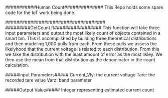 ###########Human Count##############
This Repo holds some spare code for the IoT work being done. 

####################################
#########GetCount.R#################
This function will take three input parameters and output the most likely count of objects
contained in a smart bin. This is accomplished by building three theoretical distributions
and then modeling 1,000 pulls from each. From these pulls we assess the likelyhood
that the current voltage is related to each distribution. From this we take the distribution
with the least amount of error as the most likley. We then use the mean from that distribution
as the denominator in the count calculation.
 
#####Input Parameters#####
Current_Vly: the current voltage 
Tare: the recorded tare value 
Varz: band parameter

#####Output Value#####
Integer representing estimated current count


